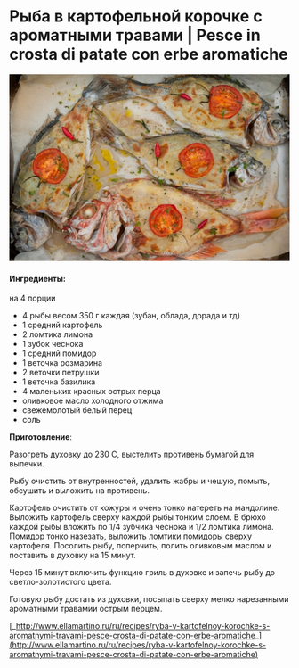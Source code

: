 # Рыба в картофельной корочке с ароматными травами \| Pesce in crosta di patate con erbe aromatiche

![](../pics/melzanzane_17.jpg)

#### Ингредиенты:

на 4 порции

* 4 рыбы весом 350 г каждая \(зубан, облада, дорада и тд\)
* 1 средний картофель
* 2 ломтика лимона
* 1 зубок чеснока
* 1 средний помидор
* 1 веточка розмарина
* 2 веточки петрушки
* 1 веточка базилика
* 4 маленьких красных острых перца
* оливковое масло холодного отжима
* свежемолотый белый перец
* соль

**Приготовление**:

Разогреть духовку до 230 С, выстелить противень бумагой для выпечки.

Рыбу очистить от внутренностей, удалить жабры и чешую, помыть, обсушить и выложить на противень.

Картофель очистить от кожуры и очень тонко натереть на мандолине. Выложить картофель сверху каждой рыбы тонким слоем. В брюхо каждой рыбы вложить по 1/4 зубчика чеснока и 1/2 ломтика лимона. Помидор тонко назезать, выложить ломтики помидоры сверху картофеля. Посолить рыбу, поперчить, полить оливковым маслом и поставить в духовку на 15 минут.

Через 15 минут включить функцию гриль в духовке и запечь рыбу до светло-золотистого цвета.

Готовую рыбу достать из духовки, посыпать сверху мелко нарезанными ароматными травамии острым перцем.

[_http://www.ellamartino.ru/ru/recipes/ryba-v-kartofelnoy-korochke-s-aromatnymi-travami-pesce-crosta-di-patate-con-erbe-aromatiche_](http://www.ellamartino.ru/ru/recipes/ryba-v-kartofelnoy-korochke-s-aromatnymi-travami-pesce-crosta-di-patate-con-erbe-aromatiche)  


